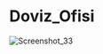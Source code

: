 # Doviz_Ofisi

![Screenshot_33](https://user-images.githubusercontent.com/32926347/64924208-a4e06800-d7ea-11e9-8d8a-0a6db26845b0.png)
